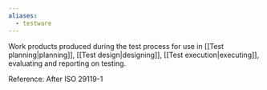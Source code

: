 ```yaml
---
aliases:
  - testware
---
```



Work products produced during the test process for use in [[Test planning|planning]], [[Test design|designing]], [[Test execution|executing]], evaluating and reporting on testing.

Reference: After ISO 29119-1